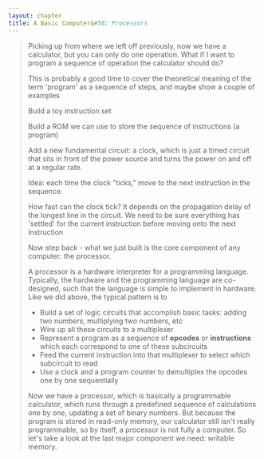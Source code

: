 ```yaml
---
layout: chapter
title: A Basic Computer&#58; Processors
---
```


> Picking up from where we left off previously, now we have a calculator, but you can only do one operation. What if I want to program a sequence of operation the calculator should do?
>
> This is probably a good time to cover the theoretical meaning of the term 'program' as a sequence of steps, and maybe show a couple of examples
>
> Build a toy instruction set
>
> Build a ROM we can use to store the sequence of instructions (a program)
>
> Add a new fundamental circuit: a clock, which is just a timed circuit that sits in front of the power source and turns the power on and off at a regular rate.
>
> Idea: each time the clock "ticks," move to the next instruction in the sequence.
>
> How fast can the clock tick? It depends on the propagation delay of the longest line in the circuit. We need to be sure everything has 'settled' for the current instruction before moving onto the next instruction
>
> Now step back - what we just built is the core component of any computer: the processor.
>
> A processor is a hardware interpreter for a programming language. Typically, the hardware and the programming language are co-designed, such that the language is simple to implement in hardware. Like we did above, the typical pattern is to
>
> * Build a set of logic circuits that accomplish basic tasks: adding two numbers, multiplying two numbers, etc
> * Wire up all these circuits to a multiplexer
> * Represent a program as a sequence of **opcodes** or **instructions** which each correspond to one of these subcircuits
> * Feed the current instruction into that multiplexer to select which subcircuit to read
> * Use a clock and a program counter to demultiplex the opcodes one by one sequentially
>
> Now we have a processor, which is basically a programmable calculator, which runs through a predefined sequence of calculations one by one, updating a set of binary numbers. But because the program is stored in read-only memory, our calculator still isn't really programmable, so by itself, a processor is not fully a computer. So let's take a look at the last major component we need: writable memory.